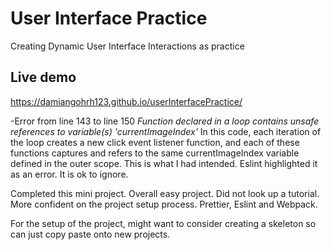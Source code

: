 # User Interface Practice
Creating Dynamic User Interface Interactions as practice

## Live demo
https://damiangohrh123.github.io/userInterfacePractice/

-Error from line 143 to line 150
 *Function declared in a loop contains unsafe references to variable(s) 'currentImageIndex'*
 In this code, each iteration of the loop creates a new click event listener function, and each of these functions captures and refers to the same currentImageIndex variable defined in the outer scope. This is what I had intended. Eslint highlighted it as an error.
 It is ok to ignore.


 Completed this mini project. Overall easy project.
 Did not look up a tutorial.
 More confident on the project setup process. Prettier, Eslint and Webpack.

 For the setup of the project, might want to consider creating a skeleton so can just copy paste onto new projects.

 

